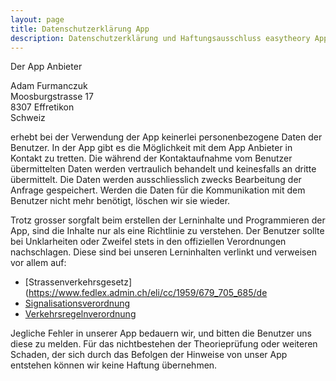 ```yaml
---
layout: page
title: Datenschutzerklärung App
description: Datenschutzerklärung und Haftungsausschluss easytheory App.
---
```

Der App Anbieter

Adam Furmanczuk  
Moosburgstrasse 17  
8307 Effretikon  
Schweiz

erhebt bei der Verwendung der App keinerlei personenbezogene Daten der Benutzer. In der App gibt es die Möglichkeit mit dem App Anbieter in Kontakt zu tretten. Die während der Kontaktaufnahme vom Benutzer übermittelten Daten werden vertraulich behandelt und keinesfalls an dritte übermittelt. Die Daten werden ausschliesslich zwecks Bearbeitung der Anfrage gespeichert. Werden die Daten für die Kommunikation mit dem Benutzer nicht mehr benötigt, löschen wir sie wieder.

Trotz grosser sorgfalt beim erstellen der Lerninhalte und Programmieren der App, sind die Inhalte nur als eine Richtlinie zu verstehen. Der Benutzer sollte bei Unklarheiten oder Zweifel stets in den offiziellen Verordnungen nachschlagen. Diese sind bei unseren Lerninhalten verlinkt und verweisen vor allem auf:

* [Strassenverkehrsgesetz](https://www.fedlex.admin.ch/eli/cc/1959/679_705_685/de
* [Signalisationsverordnung](https://www.fedlex.admin.ch/eli/cc/1962/1364_1409_1420/de)
* [Verkehrsregelnverordnung](https://www.fedlex.admin.ch/eli/cc/1979/1961_1961_1961/de)

Jegliche Fehler in unserer App bedauern wir, und bitten die Benutzer uns diese zu melden. Für das nichtbestehen der Theorieprüfung oder weiteren Schaden, der sich durch das Befolgen der Hinweise von unser App entstehen können wir keine Haftung übernehmen.
